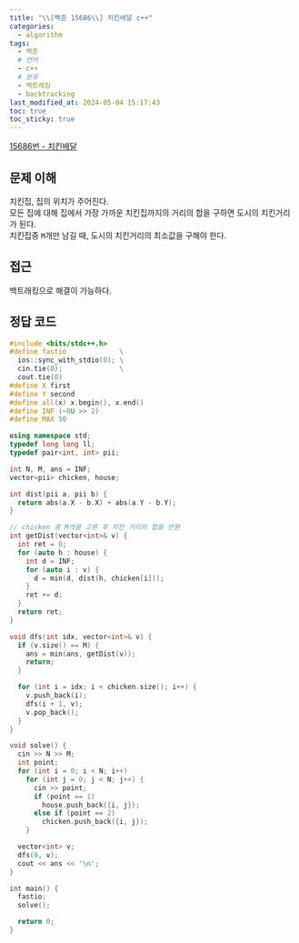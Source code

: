 ```yaml
---
title: "\\[백준 15686\\] 치킨배달 c++"
categories:
  - algorithm
tags:
  - 백준
  # 언어
  - c++
  # 분류
  - 백트래킹
  - backtracking
last_modified_at: 2024-05-04 15:17:43 
toc: true
toc_sticky: true
---
```


[15686번 - 치킨배달](https://www.acmicpc.net/problem/15686)

## 문제 이해

치킨집, 집의 위치가 주어진다. \
모든 집에 대해 집에서 가장 가까운 치킨집까지의 거리의 합을 구하면 도시의 치킨거리가 된다. \
치킨집중 `M`개만 남길 때, 도시의 치킨거리의 최소값을 구해야 한다.

## 접근

백트래킹으로 해결이 가능하다. 

## 정답 코드

```c++
#include <bits/stdc++.h>
#define fastio             \
  ios::sync_with_stdio(0); \
  cin.tie(0);              \
  cout.tie(0)
#define X first
#define Y second
#define all(x) x.begin(), x.end()
#define INF (~0U >> 2)
#define MAX 50

using namespace std;
typedef long long ll;
typedef pair<int, int> pii;

int N, M, ans = INF;
vector<pii> chicken, house;

int dist(pii a, pii b) {
  return abs(a.X - b.X) + abs(a.Y - b.Y);
}

// chicken 중 M개를 고른 후 치킨 거리의 합을 반환
int getDist(vector<int>& v) {
  int ret = 0;
  for (auto h : house) {
    int d = INF;
    for (auto i : v) {
      d = min(d, dist(h, chicken[i]));
    }
    ret += d;
  }
  return ret;
}

void dfs(int idx, vector<int>& v) {
  if (v.size() == M) {
    ans = min(ans, getDist(v));
    return;
  }

  for (int i = idx; i < chicken.size(); i++) {
    v.push_back(i);
    dfs(i + 1, v);
    v.pop_back();
  }
}

void solve() {
  cin >> N >> M;
  int point;
  for (int i = 0; i < N; i++)
    for (int j = 0; j < N; j++) {
      cin >> point;
      if (point == 1)
        house.push_back({i, j});
      else if (point == 2)
        chicken.push_back({i, j});
    }

  vector<int> v;
  dfs(0, v);
  cout << ans << '\n';
}

int main() {
  fastio;
  solve();

  return 0;
}
```
